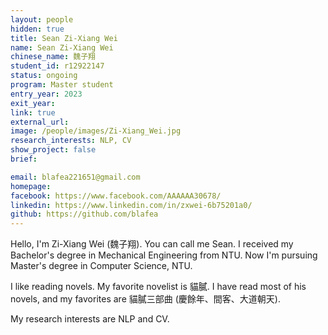 ```yaml
---
layout: people
hidden: true
title: Sean Zi-Xiang Wei
name: Sean Zi-Xiang Wei
chinese_name: 魏子翔
student_id: r12922147
status: ongoing
program: Master student
entry_year: 2023
exit_year:
link: true
external_url:
image: /people/images/Zi-Xiang_Wei.jpg
research_interests: NLP, CV
show_project: false
brief:

email: blafea221651@gmail.com
homepage:
facebook: https://www.facebook.com/AAAAAA30678/
linkedin: https://www.linkedin.com/in/zxwei-6b75201a0/
github: https://github.com/blafea
---
```


Hello, I'm Zi-Xiang Wei (魏子翔). You can call me Sean. I received my Bachelor's degree in Mechanical Engineering from NTU. Now I'm pursuing Master's degree in Computer Science, NTU.

I like reading novels. My favorite novelist is 貓膩. I have read most of his novels, and my favorites are 貓膩三部曲 (慶餘年、間客、大道朝天).

My research interests are NLP and CV.
